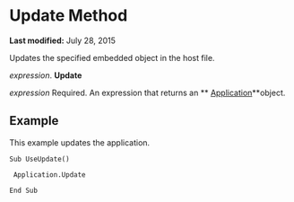 
# Update Method

 **Last modified:** July 28, 2015

Updates the specified embedded object in the host file.

 _expression_. **Update**

 _expression_ Required. An expression that returns an ** [Application](553a0ee2-83da-6d32-f082-15e93e7b0e4d.md)**object.

## Example

This example updates the application.


```
Sub UseUpdate() 
 
 Application.Update 
 
End Sub
```

